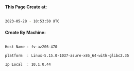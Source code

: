 
   
#### This Page Create at:

```bash

2023-05-28 - 10:53:50 UTC

```

#### Create By Machine:

```bash

Host Name : fv-az206-470

platform  : Linux-5.15.0-1037-azure-x86_64-with-glibc2.35

Ip Local  : 10.1.0.44

```

